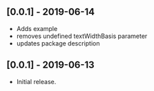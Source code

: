 ## [0.0.1] - 2019-06-14
* Adds example
* removes undefined textWidthBasis parameter
* updates package description

## [0.0.1] - 2019-06-13
* Initial release.
